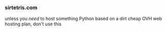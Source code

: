### sirtetris.com

unless you *need* to host something Python based on a dirt cheap OVH web hosting plan, don't use this
